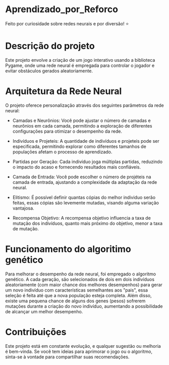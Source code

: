 # Aprendizado_por_Reforco
Feito por curiosidade sobre redes neurais e por diversão! ⭐


# Descrição do projeto

Este projeto envolve a criação de um jogo interativo usando a biblioteca Pygame, onde uma rede neural é empregada para controlar o jogador e evitar obstáculos gerados aleatoriamente.


# Arquitetura da Rede Neural

O projeto oferece personalização através dos seguintes parâmetros da rede neural:

- Camadas e Neurônios: Você pode ajustar o número de camadas e neurônios em cada camada, permitindo a exploração de diferentes configurações para otimizar o desempenho da rede.

- Indivíduos e Projeteis: A quantidade de indivíduos e projeteis pode ser especificada, permitindo explorar como diferentes tamanhos de populações afetam o processo de aprendizado.

- Partidas por Geração: Cada indivíduo joga múltiplas partidas, reduzindo o impacto do acaso e fornecendo resultados mais confiáveis.

- Camada de Entrada: Você pode escolher o número de projéteis na camada de entrada, ajustando a complexidade da adaptação da rede neural.

- Elitismo: É possível definir quantas cópias do melhor individuo serão feitas, essas cópias são levemente mutadas, visando alguma variação vantajosa.

- Recompensa Objetivo: A recompensa objetivo influencia a taxa de mutação dos indivíduos, quanto mais próximo do objetivo, menor a taxa de mutação.

 
# Funcionamento do algoritimo genético

Para melhorar o desempenho da rede neural, foi empregado o algoritmo genético. A cada geração, são selecionados de dois em dois indivíduos aleatoriamente (com maior chance dos melhores desempenhos) para gerar um novo indivíduo com características semelhantes aos "pais", essa seleção é feita até que a nova população esteja completa. Além disso, existe uma pequena chance de alguns dos genes (pesos) sofrerem mutações durante a criação do novo indivíduo, aumentando a possibilidade de alcançar um melhor desempenho.


# Contribuições

Este projeto está em constante evolução, e qualquer sugestão ou melhoria é bem-vinda. Se você tem ideias para aprimorar o jogo ou o algoritmo, sinta-se à vontade para compartilhar suas recomendações.
